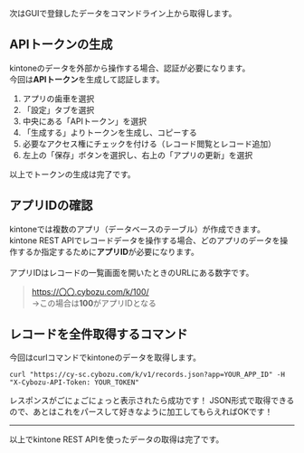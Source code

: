 次はGUIで登録したデータをコマンドライン上から取得します。

## APIトークンの生成

kintoneのデータを外部から操作する場合、認証が必要になります。<br/>
今回は**APIトークン**を生成して認証します。

1. アプリの歯車を選択
2. 「設定」タブを選択
3. 中央にある「APIトークン」を選択
4. 「生成する」よりトークンを生成し、コピーする
5. 必要なアクセス権にチェックを付ける（レコード閲覧とレコード追加）
6. 左上の「保存」ボタンを選択し、右上の「アプリの更新」を選択

以上でトークンの生成は完了です。

## アプリIDの確認

kintoneでは複数のアプリ（データベースのテーブル）が作成できます。<br/>
kintone REST APIでレコードデータを操作する場合、どのアプリのデータを操作するか指定するために**アプリID**が必要になります。<br/>
<br/>
アプリIDはレコードの一覧画面を開いたときのURLにある数字です。

> https://〇〇.cybozu.com/k/100/ <br/>
> ->この場合は**100**がアプリIDとなる

## レコードを全件取得するコマンド

今回はcurlコマンドでkintoneのデータを取得します。

```
curl "https://cy-sc.cybozu.com/k/v1/records.json?app=YOUR_APP_ID" -H "X-Cybozu-API-Token: YOUR_TOKEN"
```

レスポンスがごにょごにょっと表示されたら成功です！
JSON形式で取得できるので、あとはこれをパースして好きなように加工してもらえればOKです！

---
以上でkintone REST APIを使ったデータの取得は完了です。

